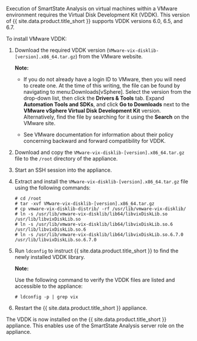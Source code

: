 <div class="important">

Execution of SmartState Analysis on virtual machines within a VMware
environment requires the Virtual Disk Development Kit (VDDK). This
version of {{ site.data.product.title_short }} supports VDDK versions 6.0, 6.5, and
6.7.

</div>

To install VMware VDDK:

1.  Download the required VDDK version
    (`VMware-vix-disklib-[version].x86_64.tar.gz`) from the VMware
    website.

    **Note:**

      - If you do not already have a login ID to VMware, then you will
        need to create one. At the time of this writing, the file can be
        found by navigating to menu:Downloads\[vSphere\]. Select the
        version from the drop-down list, then click the **Drivers &
        Tools** tab. Expand **Automation Tools and SDKs**, and click
        **Go to Downloads** next to the **VMware vSphere Virtual Disk
        Development Kit** version. Alternatively, find the file by
        searching for it using the **Search** on the VMware site.

      - See VMware documentation for information about their policy
        concerning backward and forward compatibility for VDDK.

2.  Download and copy the `VMware-vix-disklib-[version].x86_64.tar.gz`
    file to the `/root` directory of the appliance.

3.  Start an SSH session into the appliance.

4.  Extract and install the `VMware-vix-disklib-[version].x86_64.tar.gz`
    file using the following commands:

        # cd /root
        # tar -xvf VMware-vix-disklib-[version].x86_64.tar.gz
        # cp vmware-vix-disklib-distrib/ -rf /usr/lib/vmware-vix-disklib/
        # ln -s /usr/lib/vmware-vix-disklib/lib64/libvixDiskLib.so /usr/lib/libvixDiskLib.so
        # ln -s /usr/lib/vmware-vix-disklib/lib64/libvixDiskLib.so.6 /usr/lib/libvixDiskLib.so.6
        # ln -s /usr/lib/vmware-vix-disklib/lib64/libvixDiskLib.so.6.7.0 /usr/lib/libvixDiskLib.so.6.7.0

5.  Run `ldconfig` to instruct {{ site.data.product.title_short }} to find the newly
    installed VDDK library.

    **Note:**

    Use the following command to verify the VDDK files are listed and
    accessible to the appliance:

        # ldconfig -p | grep vix

    </div>

6.  Restart the {{ site.data.product.title_short }} appliance.

The VDDK is now installed on the {{ site.data.product.title_short }} appliance. This
enables use of the SmartState Analysis server role on the appliance.
